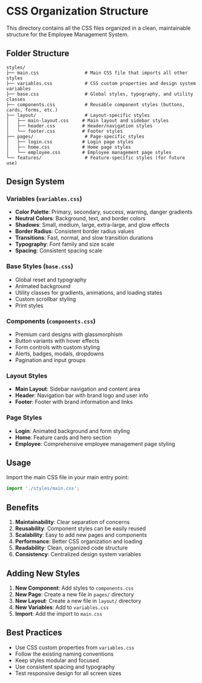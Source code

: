 # CSS Organization Structure

This directory contains all the CSS files organized in a clean, maintainable structure for the Employee Management System.

## Folder Structure

```
styles/
├── main.css                 # Main CSS file that imports all other styles
├── variables.css            # CSS custom properties and design system variables
├── base.css                 # Global styles, typography, and utility classes
├── components.css           # Reusable component styles (buttons, cards, forms, etc.)
├── layout/                  # Layout-specific styles
│   ├── main-layout.css     # Main layout and sidebar styles
│   ├── header.css          # Header/navigation styles
│   └── footer.css          # Footer styles
├── pages/                   # Page-specific styles
│   ├── login.css           # Login page styles
│   ├── home.css            # Home page styles
│   └── employee.css        # Employee management page styles
└── features/                # Feature-specific styles (for future use)
```

## Design System

### Variables (`variables.css`)
- **Color Palette**: Primary, secondary, success, warning, danger gradients
- **Neutral Colors**: Background, text, and border colors
- **Shadows**: Small, medium, large, extra-large, and glow effects
- **Border Radius**: Consistent border radius values
- **Transitions**: Fast, normal, and slow transition durations
- **Typography**: Font family and size scale
- **Spacing**: Consistent spacing scale

### Base Styles (`base.css`)
- Global reset and typography
- Animated background
- Utility classes for gradients, animations, and loading states
- Custom scrollbar styling
- Print styles

### Components (`components.css`)
- Premium card designs with glassmorphism
- Button variants with hover effects
- Form controls with custom styling
- Alerts, badges, modals, dropdowns
- Pagination and input groups

### Layout Styles
- **Main Layout**: Sidebar navigation and content area
- **Header**: Navigation bar with brand logo and user info
- **Footer**: Footer with brand information and links

### Page Styles
- **Login**: Animated background and form styling
- **Home**: Feature cards and hero section
- **Employee**: Comprehensive employee management page styling

## Usage

Import the main CSS file in your main entry point:

```javascript
import './styles/main.css';
```

## Benefits

1. **Maintainability**: Clear separation of concerns
2. **Reusability**: Component styles can be easily reused
3. **Scalability**: Easy to add new pages and components
4. **Performance**: Better CSS organization and loading
5. **Readability**: Clean, organized code structure
6. **Consistency**: Centralized design system variables

## Adding New Styles

1. **New Component**: Add styles to `components.css`
2. **New Page**: Create a new file in `pages/` directory
3. **New Layout**: Create a new file in `layout/` directory
4. **New Variables**: Add to `variables.css`
5. **Import**: Add the import to `main.css`

## Best Practices

- Use CSS custom properties from `variables.css`
- Follow the existing naming conventions
- Keep styles modular and focused
- Use consistent spacing and typography
- Test responsive design for all screen sizes
